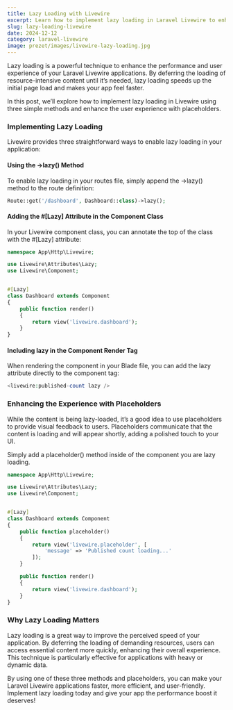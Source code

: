 ```yaml
---
title: Lazy Loading with Livewire  
excerpt: Learn how to implement lazy loading in Laravel Livewire to enhance performance and user experience with placeholders and three simple techniques.  
slug: lazy-loading-livewire  
date: 2024-12-12  
category: laravel-livewire  
image: prezet/images/livewire-lazy-loading.jpg  
---
```


Lazy loading is a powerful technique to enhance the performance and user experience of your Laravel Livewire applications. By deferring the loading of resource-intensive content until it’s needed, lazy loading speeds up the initial page load and makes your app feel faster.

In this post, we’ll explore how to implement lazy loading in Livewire using three simple methods and enhance the user experience with placeholders.

### Implementing Lazy Loading

Livewire provides three straightforward ways to enable lazy loading in your application:

#### Using the ->lazy() Method

To enable lazy loading in your routes file, simply append the ->lazy() method to the route definition:

```php
Route::get('/dashboard', Dashboard::class)->lazy();
```

#### Adding the #[Lazy] Attribute in the Component Class

In your Livewire component class, you can annotate the top of the class with the #[Lazy] attribute:

```php
namespace App\Http\Livewire;

use Livewire\Attributes\Lazy;
use Livewire\Component;


#[Lazy]
class Dashboard extends Component
{
    public function render()
    {
        return view('livewire.dashboard');
    }
}
```

#### Including lazy in the Component Render Tag

When rendering the component in your Blade file, you can add the lazy attribute directly to the component tag:

```php
<livewire:published-count lazy />
```

### Enhancing the Experience with Placeholders

While the content is being lazy-loaded, it’s a good idea to use placeholders to provide visual feedback to users. Placeholders communicate that the content is loading and will appear shortly, adding a polished touch to your UI.

Simply add a placeholder() method inside of the component you are lazy loading.

```php
namespace App\Http\Livewire;

use Livewire\Attributes\Lazy;
use Livewire\Component;


#[Lazy]
class Dashboard extends Component
{
    public function placeholder()
    {
        return view('livewire.placeholder', [
            'message' => 'Published count loading...'
        ]);
    }

    public function render()
    {
        return view('livewire.dashboard');
    }
}
```
### Why Lazy Loading Matters

Lazy loading is a great way to improve the perceived speed of your application. By deferring the loading of demanding resources, users can access essential content more quickly, enhancing their overall experience. This technique is particularly effective for applications with heavy or dynamic data.

By using one of these three methods and placeholders, you can make your Laravel Livewire applications faster, more efficient, and user-friendly. Implement lazy loading today and give your app the performance boost it deserves!